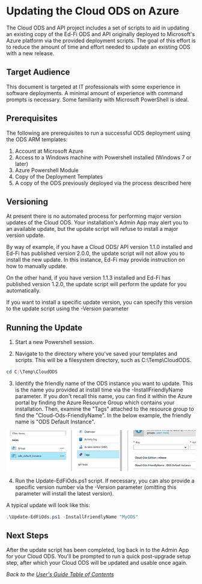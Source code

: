 # Updating the Cloud ODS on Azure

The Cloud ODS and API project includes a set of scripts to aid in updating an
existing copy of the Ed-Fi ODS and API originally deployed to Microsoft's Azure
platform via the provided deployment scripts. The goal of this effort is to
reduce the amount of time and effort needed to update an existing ODS with a new
release.

## Target Audience

This document is targeted at IT professionals with some experience in software
deployments. A minimal amount of experience with command prompts is necessary.
Some familiarity with Microsoft PowerShell is ideal.

## Prerequisites

The following are prerequisites to run a successful ODS deployment using the ODS
ARM templates:

1. Account at Microsoft Azure
2. Access to a Windows machine with Powershell installed (Windows 7 or later)
3. Azure Powershell Module
4. Copy of the Deployment Templates
5. A copy of the ODS previously deployed via the process described here

## Versioning

At present there is no automated process for performing major version updates of
the Cloud ODS. Your installation's Admin App may alert you to an available
update, but the update script will refuse to install a major version update.

By way of example, if you have a Cloud ODS/ API version 1.1.0 installed and
Ed-Fi has published version 2.0.0, the update script will not allow you to
install the new update. In this instance, Ed-Fi may provide instruction on how
to manually update.

On the other hand, if you have version 1.1.3 installed and Ed-Fi has published
version 1.2.0, the update script will perform the update for you automatically.

If you want to install a specific update version, you can specify this version
to the update script using the -Version parameter

## Running the Update

1. Start a new Powershell session.

2. Navigate to the directory where you've saved your templates and scripts. This
   will be a filesystem directory, such as C:\Temp\CloudODS.

```powershell
cd C:\Temp\CloudODS
```

3. Identify the friendly name of the ODS instance you want to update. This is
   the name you provided at install time via the -InstallFriendlyName parameter.
   If you don't recall this name, you can find it within the Azure portal by
   finding the Azure Resource Group which contains your installation. Then,
   examine the "Tags" attached to the resource group to find the
   "Cloud-Ods-FriendlyName". In the below example, the friendly name is "ODS
   Default Instance".

![Azure Portal View](images/Update-AzurePortal.png)

4. Run the Update-EdFiOds.ps1 script. If necessary, you can also provide a
   specific version number via the -Version parameter (omitting this parameter
   will install the latest version).

A typical update will look like this:

```powershell
.\Update-EdFiOds.ps1 -InstallFriendlyName "MyODS"
```

## Next Steps

After the update script has been completed, log back in to the Admin App for
your Cloud ODS. You'll be prompted to run a quick post-upgrade setup step, after
which your Cloud ODS will be updated and usable once again.

_Back to the [User's Guide Table of Contents](user-guide-toc.md)_
